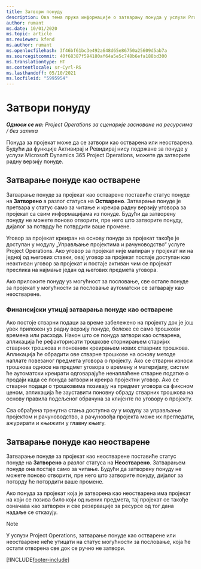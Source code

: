 ```yaml
---
title: Затвори понуду
description: Ова тема пружа информације о затварању понуда у услузи Project Operations.
author: rumant
ms.date: 10/01/2020
ms.topic: article
ms.reviewer: kfend
ms.author: rumant
ms.openlocfilehash: 3f46bf61bc3e492a648d65e86750a25609d5ab7a
ms.sourcegitcommit: 40f68387f594180af64a5e5c748b6efa188bd300
ms.translationtype: HT
ms.contentlocale: sr-Cyrl-RS
ms.lasthandoff: 05/10/2021
ms.locfileid: "5995954"
---
```

# <a name="close-a-quote"></a>Затвори понуду

_**Односи се на:** Project Operations за сценарије засноване на ресурсима / без залиха_

Понуда за пројекат може да се затвори као остварена или неостварена. Будући да функције Активирај и Ревидирај нису подржане за понуде у услузи Microsoft Dynamics 365 Project Operations, можете да затворите радну верзију понуде.

## <a name="close-a-quote-as-won"></a>Затварање понуде као остварене

Затварање понуде за пројекат као остварене поставиће статус понуде на **Затворено** а разлог статуса на **Остварено**. Затварање понуде је претвара у статус само за читање и креира радну верзију уговора за пројекат са свим информацијама из понуде. Будући да затворену понуду не можете поново отворити, пре него што затворите понуду, дијалог за потврду ће потврдити ваше промене.

Уговор за пројекат креиран на основу понуде за пројекат такође је доступан у модулу „Управљање пројектима и рачуноводство“ услуге Project Operations. Ако уговор за пројекат није мапиран у пројекат ни на једној од његових ставки, овај уговор за пројекат постаје доступан као неактиван уговор за пројекат и постаје активан чим се пројекат преслика на најмање један од његових предмета уговора.

Ако приложите понуду уз могућност за пословање, све остале понуде за пројекат у могућности за пословање аутоматски се затварају као неостварене.

### <a name="financial-impact-of-closing-a-quote-as-won"></a>Финансијски утицај затварања понуде као остварене

Ако постоје стварни подаци за време забележено на пројекту док је још увек приложен уз радну верзију понуде, бележе се само трошкови времена или расхода. Након што се понуда затвори као остварена, апликација ће рефакторисати трошкове сторнирањем старијих стварних трошкова и поновним креирањем нових стварних трошкова. Апликација ће обрадити ове стварне трошкове на основу методе наплате повезаног предмета уговора о пројекту. Ако се стварни износи трошкова односе на предмет уговора о времену и материјалу, систем ће аутоматски креирати одговарајуће ненаплаћене стварне податке о продаји када се понуда затвори и креира пројектни уговор. Ако се стварни подаци о трошковима позивају на предмет уговора са фиксном ценом, апликација ће зауставити поновну обраду стварних трошкова на основу правила подељеног обрачуна за клијенте по уговору о пројекту.

Сва обрађена тренутна стања доступна су у модулу за управљање пројектом и рачуноводство, а рачуновођа пројекта може их прегледати, ажурирати и књижити у главну књигу. 

## <a name="close-a-quote-as-lost"></a>Затварање понуде као неостварене

Затварање понуде за пројекат као неостварене поставиће статус понуде на **Затворено** а разлог статуса на **Неостварено**. Затварањем понуде она постаје само за читање. Будући да затворену понуду не можете поново отворити, пре него што затворите понуду, дијалог за потврду ће потврдити ваше промене.

Ако понуда за пројекат која је затворена као неостварена има пројекат на који се позива било који од њених предмета, тај пројекат се такође означава као затворен и све резервације за ресурсе од тог дана надаље се отказују.

> [!NOTE]
> У услузи Project Operations, затварање понуде као остварене или неостварене неће утицати на статус могућности за пословање, која ће остати отворена све док се ручно не затвори.


[!INCLUDE[footer-include](../includes/footer-banner.md)]